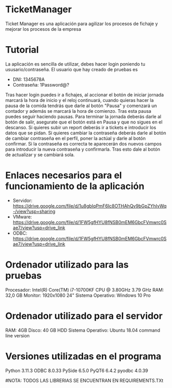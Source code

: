 # TicketManager
Ticket Manager es una aplicación para agilizar los procesos de fichaje y mejorar los procesos de la empresa
# Tutorial
La aplicación es sencilla de utilizar, debes hacer login poniendo tu ususario/contraseña. El usuario que hay creado de pruebas es 
- DNI: 1345678A
- Contraseña: 1Password@?

Tras hacer login puedes ir a fichajes, al accionar el botón de iniciar jornada marcará la hora de inicio y el reloj continuará, cuando quieras hacer la pausa de la comida tendrás que darle al botón "Pausa" y comenzará un contador y además se marcará la hora de comienzo. Tras esta pausa puedes seguir haciendo pausas. 
Para terminar la jornada deberás darle al botón de salir, asegurate que el botón está en Pausa y que no sigues en el descanso. 
Si quieres subir un report deberás ir a tickets e introducir los datos que se pidan.
Si quieres cambiar la contraseña deberás darle al botón de cambiar contraseña en el perfil, poner la actúal y darle al botón confirmar. Si la contraseña es correcta te aparecerán dos nuevos campos para introducir la nueva contraseña y confirmarla. Tras esto dale al botón de actualizar y se cambiará sola.

# Enlaces necesarios para el funcionamiento de la aplicación
- Servidor: https://drive.google.com/file/d/1u8gbIqPmF6Ic8OTHAhQv9bGpZYhIvWq-/view?usp=sharing
- VMware: https://drive.google.com/file/d/1FW5gfHYU8fNSB0mEM6GbcFVmwrc0Sae7/view?usp=drive_link
- ODBC: https://drive.google.com/file/d/1FW5gfHYU8fNSB0mEM6GbcFVmwrc0Sae7/view?usp=drive_link

# Ordenador utilizado para las pruebas
Procesador: Intel(R) Core(TM) i7-10700KF CPU @ 3.80GHz   3.79 GHz
RAM: 32,0 GB
Monitor: 1920x1080 24"
Sistema Operativo: Windows 10 Pro

# Ordenador utilizado para el servidor
RAM: 4GB 
Disco: 40 GB HDD
Sistema Operativo: Ubuntu 18.04 command line version

# Versiones utilizadas en el programa
Python 3.11.3
ODBC 8.0.33
PySide 6.5.0
PyQT6 6.4.2
pyodbc 4.0.39

#NOTA: TODOS LAS LIBRERIAS SE ENCUENTRAN EN REQUIREMENTS.TXt
